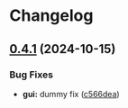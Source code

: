 # Changelog

## [0.4.1](https://github.com/kittynode/kittynode/compare/kittynode-gui-v0.4.0...kittynode-gui-v0.4.1) (2024-10-15)


### Bug Fixes

* **gui:** dummy fix ([c566dea](https://github.com/kittynode/kittynode/commit/c566deaa70ed1900a29fd4380a204a9f7cc3842c))
